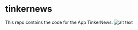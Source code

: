 # tinkernews
This repo contains the code for the  App TinkerNews.
![alt text](https://github.com/aswinpookkatt/tinkernews/preview_files/screenshot.jpg?raw=true)
